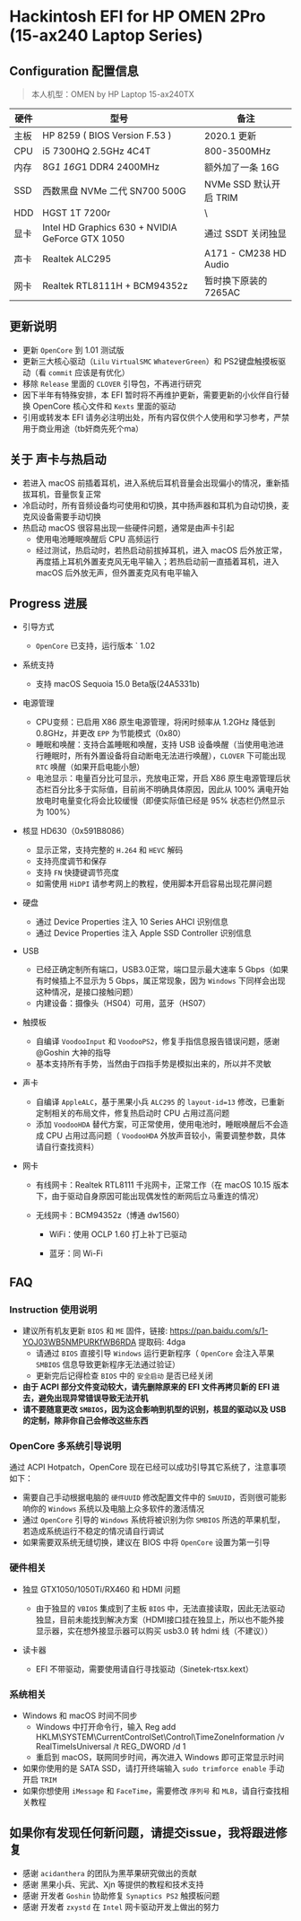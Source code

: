 # Hackintosh EFI for HP OMEN 2Pro (15-ax240 Laptop Series)

## Configuration 配置信息

> 本人机型：OMEN by HP Laptop 15-ax240TX

| 硬件 | 型号 | 备注 |
| ----- | ------ | ------ |
| 主板 | HP 8259 ( BIOS Version F.53 ) | 2020.1 更新 |
| CPU | i5 7300HQ 2.5GHz 4C4T  | 800-3500MHz |
| 内存 | 8G*1 16G*1 DDR4 2400MHz | 额外加了一条 16G |
| SSD | 西数黑盘 NVMe 二代 SN700 500G | NVMe SSD 默认开启 TRIM |
| HDD | HGST 1T 7200r | \ |
| 显卡 | Intel HD Graphics 630 + NVIDIA GeForce GTX 1050 | 通过 SSDT 关闭独显 |
| 声卡 | Realtek ALC295  | A171 - CM238 HD Audio |
| 网卡 | Realtek RTL8111H + BCM94352z  | 暂时换下原装的 7265AC |

## 更新说明

- 更新 `OpenCore` 到 1.01 测试版
- 更新三大核心驱动（`Lilu` `VirtualSMC` `WhateverGreen`）和 PS2键盘触摸板驱动（看 `commit` 应该是有优化）
- 移除 `Release` 里面的 `CLOVER` 引导包，不再进行研究
- 因下半年有特殊安排，本 EFI 暂时将不再维护更新，需要更新的小伙伴自行替换 OpenCore 核心文件和 `Kexts` 里面的驱动
- 引用或转发本 EFI 请务必注明出处，所有内容仅供个人使用和学习参考，严禁用于商业用途（tb奸商先死个ma）

## 关于 声卡与热启动

- 若进入 macOS 前插着耳机，进入系统后耳机音量会出现偏小的情况，重新插拔耳机，音量恢复正常
- 冷启动时，所有音频设备均可使用和切换，其中扬声器和耳机为自动切换，麦克风设备需要手动切换
- 热启动 macOS 很容易出现一些硬件问题，通常是由声卡引起
  - 使用电池睡眠唤醒后 CPU 高频运行
  - 经过测试，热启动时，若热启动前拔掉耳机，进入 macOS 后外放正常，再度插上耳机外置麦克风无电平输入；若热启动前一直插着耳机，进入 macOS 后外放无声，但外置麦克风有电平输入

## Progress 进展

- 引导方式
  - `OpenCore` 已支持，运行版本 ` 1.02
  
- 系统支持
  - 支持 macOS Sequoia 15.0 Beta版(24A5331b)
  
- 电源管理
  - CPU变频：已启用 X86 原生电源管理，将闲时频率从 1.2GHz 降低到 0.8GHz，并更改 `EPP` 为节能模式（0x80）
  - 睡眠和唤醒：支持合盖睡眠和唤醒，支持 USB 设备唤醒（当使用电池进行睡眠时，所有外置设备将自动断电无法进行唤醒），`CLOVER` 下可能出现 `RTC` 唤醒（如果开启电能小憩）
  - 电池显示：电量百分比可显示，充放电正常，开启 X86 原生电源管理后状态栏百分比多于实际值，目前尚不明确具体原因，因此从 100% 满电开始放电时电量变化将会比较缓慢（即便实际值已经是 95% 状态栏仍然显示为 100%）
  
- 核显 HD630（0x591B8086）
  - 显示正常，支持完整的 `H.264` 和 `HEVC` 解码
  - 支持亮度调节和保存
  - 支持 `FN` 快捷键调节亮度
  - 如需使用 `HiDPI` 请参考网上的教程，使用脚本开启容易出现花屏问题
  
- 硬盘
  - 通过 Device Properties 注入 10 Series AHCI 识别信息
  - 通过 Device Properties 注入 Apple SSD Controller 识别信息
  
- USB
  - 已经正确定制所有端口，USB3.0正常，端口显示最大速率 5 Gbps（如果有时候插上不显示为 5 Gbps，属正常现象，因为 `Windows` 下同样会出现这种情况，是接口接触问题）
  - 内建设备：摄像头（HS04）可用，蓝牙（HS07）
  
- 触摸板
  - 自编译 `VoodooInput` 和 `VoodooPS2`，修复手指信息报告错误问题，感谢 @Goshin 大神的指导
  - 基本支持所有手势，当然由于四指手势是模拟出来的，所以并不灵敏
  
- 声卡
  - 自编译 `AppleALC`，基于黑果小兵 `ALC295` 的 `layout-id=13` 修改，已重新定制相关的布局文件，修复热启动时 CPU 占用过高问题
  - 添加 `VoodooHDA` 替代方案，可正常使用，使用电池时，睡眠唤醒后不会造成 CPU 占用过高问题（ `VoodooHDA` 外放声音较小，需要调整参数，具体请自行查找资料）
  
- 网卡
  - 有线网卡：Realtek RTL8111 千兆网卡，正常工作（在 macOS 10.15 版本下，由于驱动自身原因可能出现偶发性的断网后立马重连的情况）
  
  - 无线网卡：BCM94352z（博通 dw1560）
    - WiFi：使用 OCLP 1.60 打上补丁已驱动
    
    - 蓝牙：同 Wi-Fi
    
      

## FAQ

### Instruction 使用说明

- 建议所有机友更新 `BIOS` 和 `ME` 固件，链接: <https://pan.baidu.com/s/1-YOJ03WB5NMPURKfWB6RDA> 提取码: 4dga
  - 请通过 `BIOS` 直接引导 `Windows` 运行更新程序（ `OpenCore` 会注入苹果 `SMBIOS` 信息导致更新程序无法通过验证）
  - 更新完后记得检查 `BIOS` 中的 `安全启动` 是否已经关闭
- **由于 ACPI 部分文件变动较大，请先删除原来的 EFI 文件再拷贝新的 EFI 进去，避免出现异常错误导致无法开机**
- **请不要随意更改 `SMBIOS`，因为这会影响到机型的识别，核显的驱动以及 USB 的定制，除非你自己会修改这些东西**

### OpenCore 多系统引导说明

通过 ACPI Hotpatch，OpenCore 现在已经可以成功引导其它系统了，注意事项如下：

- 需要自己手动根据电脑的 `硬件UUID` 修改配置文件中的 `SmUUID`，否则很可能影响你的 `Windows` 系统以及电脑上众多软件的激活情况
- 通过 `OpenCore` 引导的 `Windows` 系统将被识别为你 `SMBIOS` 所选的苹果机型，若造成系统运行不稳定的情况请自行调试
- 如果需要双系统无缝切换，建议在 BIOS 中将 `OpenCore` 设置为第一引导

### 硬件相关

- 独显 GTX1050/1050Ti/RX460 和 HDMI 问题
  - 由于独显的 `VBIOS` 集成到了主板 `BIOS` 中，无法直接读取，因此无法驱动独显，目前未能找到解决方案（HDMI接口挂在独显上，所以也不能外接显示器，实在想外接显示器可以购买 usb3.0 转 hdmi 线（不建议））
  
- 读卡器
  - EFI 不带驱动，需要使用请自行寻找驱动（Sinetek-rtsx.kext）
  
  

### 系统相关

- Windows 和 macOS 时间不同步
  - Windows 中打开命令行，输入 Reg add HKLM\SYSTEM\CurrentControlSet\Control\TimeZoneInformation /v RealTimeIsUniversal /t REG_DWORD /d 1
  - 重启到 macOS，联网同步时间，再次进入 Windows 即可正常显示时间
- 如果你使用的是 SATA SSD，请打开终端输入 `sudo trimforce enable` 手动开启 `TRIM`
- 如果你想使用 `iMessage` 和 `FaceTime`，需要修改 `序列号` 和 `MLB`，请自行查找相关教程

## 如果你有发现任何新问题，请提交issue，我将跟进修复

- 感谢 `acidanthera` 的团队为黑苹果研究做出的贡献
- 感谢 黑果小兵、宪武、Xjn 等提供的教程和技术支持
- 感谢 开发者 `Goshin` 协助修复 `Synaptics PS2` 触摸板问题
- 感谢 开发者 `zxystd` 在 `Intel` 网卡驱动开发上做出的努力
